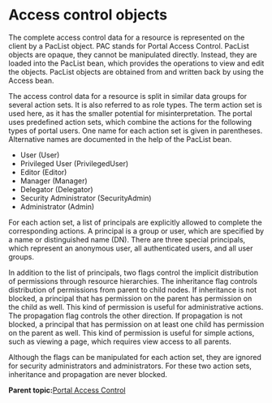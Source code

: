 # Access control objects 

The complete access control data for a resource is represented on the client by a PacList object. PAC stands for Portal Access Control. PacList objects are opaque, they cannot be manipulated directly. Instead, they are loaded into the PacList bean, which provides the operations to view and edit the objects. PacList objects are obtained from and written back by using the Access bean.

The access control data for a resource is split in similar data groups for several action sets. It is also referred to as role types. The term action set is used here, as it has the smaller potential for misinterpretation. The portal uses predefined action sets, which combine the actions for the following types of portal users. One name for each action set is given in parentheses. Alternative names are documented in the help of the PacList bean.

-   User \(User\)
-   Privileged User \(PrivilegedUser\)
-   Editor \(Editor\)
-   Manager \(Manager\)
-   Delegator \(Delegator\)
-   Security Administrator \(SecurityAdmin\)
-   Administrator \(Admin\)

For each action set, a list of principals are explicitly allowed to complete the corresponding actions. A principal is a group or user, which are specified by a name or distinguished name \(DN\). There are three special principals, which represent an anonymous user, all authenticated users, and all user groups.

In addition to the list of principals, two flags control the implicit distribution of permissions through resource hierarchies. The inheritance flag controls distribution of permissions from parent to child nodes. If inheritance is not blocked, a principal that has permission on the parent has permission on the child as well. This kind of permission is useful for administrative actions. The propagation flag controls the other direction. If propagation is not blocked, a principal that has permission on at least one child has permission on the parent as well. This kind of permission is useful for simple actions, such as viewing a page, which requires view access to all parents.

Although the flags can be manipulated for each action set, they are ignored for security administrators and administrators. For these two action sets, inheritance and propagation are never blocked.

**Parent topic:**[Portal Access Control ](../admin-system/ptl_acc_con.md)

